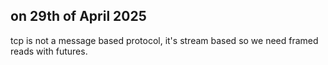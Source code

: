 

## on 29th of April 2025

tcp is not a message based protocol, it's stream based so we need framed reads with futures.